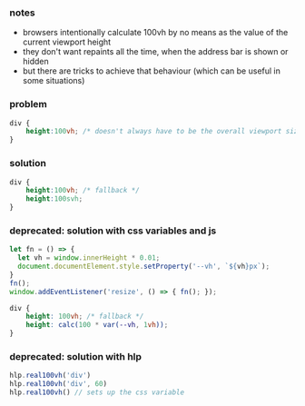### notes

- browsers intentionally calculate 100vh by no means as the value of the current viewport height
- they don't want repaints all the time, when the address bar is shown or hidden
- but there are tricks to achieve that behaviour (which can be useful in some situations)

### problem

```css
div {
 	height:100vh; /* doesn't always have to be the overall viewport size */
}
```

### solution

```css
div {
 	height:100vh; /* fallback */
  	height:100svh;
}
```

### deprecated: solution with css variables and js
```js
let fn = () => {
  let vh = window.innerHeight * 0.01;
  document.documentElement.style.setProperty('--vh', `${vh}px`);
}
fn();
window.addEventListener('resize', () => { fn(); });
```

```css
div {
	height: 100vh; /* fallback */
	height: calc(100 * var(--vh, 1vh));
}
```

### deprecated: solution with hlp
```js
hlp.real100vh('div')
hlp.real100vh('div', 60)
hlp.real100vh() // sets up the css variable
```